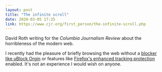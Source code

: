 ```yaml
---
layout: post
title: "The infinite scroll"
date: 2020-03-05 17:25
link: https://www.cjr.org/first_person/the-infinite-scroll.php
---
```


David Roth writing for the *Columbia Journalism Review* about the horribleness of the modern web.

I recently had the pleasure of briefly browsing the web without a [blocker like uBlock Orgin](https://github.com/gorhill/uBlock) or features like [Firefox's enhanced tracking protection](https://support.mozilla.org/en-US/kb/enhanced-tracking-protection-firefox-desktop) enabled. It's not an experience I would wish on anyone.
